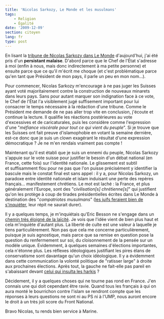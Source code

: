 ```yaml
---
title: 'Nicolas Sarkozy, Le Monde et les musulmans'
tags:
    - Religion
    - Égalité
date: '2009-12-09'
section: citoyen
lang: fr
type: post
---
```


En lisant la [tribune de Nicolas Sarkozy dans Le Monde](http://www.lemonde.fr/idees/article/2009/12/08/m-sarkozy-respecter-ceux-qui-arrivent-respecter-ceux-qui-accueillent_1277422_3232.html) d'aujourd'hui, j'ai été pris d'un **persistant malaise**. D'abord parce que le Chef de l'État s'adresse à moi (enfin à nous, mais donc indirectement à ma petite personne) et ensuite parce que ce qu'il m'écrit me choque (et c'est problématique parce qu'en tant que Président de mon pays, il parle un peu en mon nom…).

<!-- more -->

Pour commencer, Nicolas Sarkozy m'encourage à ne pas juger les Suisses ayant voté majoritairement contre la construction de nouveaux minarets dans leurs pays. Sans pour autant marquer son indignation face à ce vote, le Chef de l'État l'a visiblement jugé suffisement important pour lui consacrer le temps nécessaire à la rédaction d'une tribune. Comme le Président me demande de ne pas aller trop vite en conclusion, j'écoute et continue la lecture. Il qualifie les réactions postérieures au vote d'excessives et de caricaturales, puis les considère comme l'expression d'une "_méfiance viscérale pour tout ce qui vient du peuple_". Si je trouve que les Suisses ont fait preuve d'islamophobie en votant la semaine dernière, est-ce donc que je suis un clown exagérant le résultat d'une expression démocratique&nbsp;? Je ne m'en rendais vraiment pas compte&nbsp;!

Maintenant qu'il est établi que je suis un ennemi du peuple, Nicolas Sarkozy s'appuie sur le vote suisse pour justifier le besoin d'un débat national (en France, cette fois) sur l'identité nationale. Le glissement est subtil et suffisamment flou pour ne pas que l'on puisse précisément y identifier la bascule mais le constat final est sans appel&nbsp;: il y a, pour Nicolas Sarkozy, un paradoxe entre identité nationale et islam induisant une perte des repères français… manifestement chrétiens. Le mot est laché&nbsp;: la France, et plus généralement l'Europe, sont des "_civilisation[s] chrétienne[s]_" qui justifient qu'on les protège à coup de tirades présidentielles écrites dans Le Monde à destination des "_compatriotes musulmans_" ([les juifs feraient bien de s'inquiéter](http://www.lefigaro.fr/editos/2009/12/03/01031-20091203ARTFIG00019-minarets-l-europe-doit-changer-son-regard-sur-l-islam-.php), leur répit ne saurait durer).

Il y a quelques temps, je m'inquiétais qu'Eric Besson ne s'engage dans un [chemin très éloigné de la laïcité](/2009/11/communautar-r-us/). Je vois que l'idée vient de bien plus haut et cela m'inquiète d'autant plus. La liberté de culte est une valeur à laquelle je tiens particulièrement. Non pas que cela me concerne particulièrement, puisque je suis agnostique, mais parce que sa remise en question pose la question du renfermement sur soi, du cloisonnement de la pensée sur un modèle unique. Evidemment, à quelques semaines d'élections importantes, cela n'étonne plus. Les réflexes idéologiques justifiant les pires élans de conservatisme sont davantage qu'un choix idéologique. Il y a évidemment dans cette communication la volonté politique de "ratisser large" à droite aux prochaines élections. Après tout, la gauche ne fait-elle pas pareil en s'abaissant devant [celui qui insulta les harkis](http://www.lefigaro.fr/politique/2009/12/10/01002-20091210ARTFIG00135-georges-freche-met-le-ps-face-a-ses-contradictions-.php)&nbsp;?

Décidement, il y a quelques choses qui ne tourne pas rond en France. J'en connais une qui doit cependant être ravie. Quand tous les français à qui on aura monté le bourrichon contre l'islam se rendront compte que les réponses à leurs questions ne sont ni au PS ni à l'UMP, nous auront encore le droit à un très joli score du Front National.

Bravo Nicolas, tu rends bien service à Marine.
